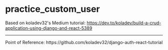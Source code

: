 # practice_custom_user
Based on koladev32's Medium tutorial: https://dev.to/koladev/build-a-crud-application-using-django-and-react-5389
<hr>
Point of Reference: https://github.com/koladev32/django-auth-react-tutorial

